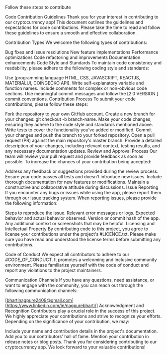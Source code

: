 Follow these steps to contribute

Code Contribution Guidelines
Thank you for your interest in contributing to our cryptocurrency app! This document outlines the guidelines and expectations for code contributions. Please take the time to read and follow these guidelines to ensure a smooth and effective collaboration.

Contribution Types
We welcome the following types of contributions:

Bug fixes and issue resolutions
New feature implementations
Performance optimizations
Code refactoring and improvements
Documentation enhancements
Code Style and Standards
To maintain code consistency and readability, please adhere to the following coding style and standards:

Use [programming language HTML, CSS, JAVASCRIPT, REACTJS, MATERIALUI, COINGECKO API].
Write self-explanatory variable and function names.
Include comments for complex or non-obvious code sections.
Use meaningful commit messages and follow the [2.0 VERSION ] commit conventions.
Contribution Process
To submit your code contributions, please follow these steps:

Fork the repository to your own GitHub account.
Create a new branch for your changes: git checkout -b branch-name.
Make your code changes, ensuring they adhere to the code style and standards mentioned above.
Write tests to cover the functionality you've added or modified.
Commit your changes and push the branch to your forked repository.
Open a pull request (PR) against the main repository's master branch.
Provide a detailed description of your changes, including relevant context, testing results, and any necessary documentation updates.
Review and Approval Process
Our team will review your pull request and provide feedback as soon as possible. To increase the chances of your contribution being accepted:

Address any feedback or suggestions provided during the review process.
Ensure your code passes all tests and doesn't introduce new issues.
Include thorough documentation for new features or modifications.
Maintain a constructive and collaborative attitude during discussions.
Issue Reporting
If you encounter any bugs or issues while using the app, please report them through our issue tracking system. When reporting issues, please provide the following information:

Steps to reproduce the issue.
Relevant error messages or logs.
Expected behavior and actual behavior observed.
Version or commit hash of the app.
Any additional context or screenshots that may be helpful.
Licensing and Intellectual Property
By contributing code to this project, you agree to license your contributions under the project's #LICENCE.txt. Please make sure you have read and understood the license terms before submitting any contributions.

Code of Conduct
We expect all contributors to adhere to our #CODE_OF_CONDUCT. It promotes a welcoming and inclusive community environment. Please familiarize yourself with the code of conduct and report any violations to the project maintainers.

Communication Channels
If you have any questions, need assistance, or want to engage with the community, you can reach out through the following communication channels:

[bhartinagpure2409@gmail.com]
[https://www.linkedin.com/in/nagpurebharti/]
Acknowledgment and Recognition
Contributors play a crucial role in the success of this project. We highly appreciate your contributions and strive to recognize your efforts. Depending on the significance of your contribution, we may:

Include your name and contribution details in the project's documentation.
Add you to our contributors' hall of fame.
Mention your contribution in release notes or blog posts.
Thank you for considering contributing to our cryptocurrency app. We look forward to your valuable contributions!

